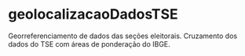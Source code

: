 # geolocalizacaoDadosTSE
Georreferenciamento de dados das seções eleitorais. Cruzamento dos dados do TSE com áreas de ponderação do IBGE.
